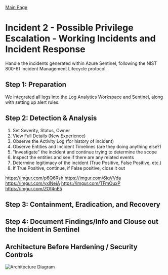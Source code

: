 [Main Page](https://github.com/davidj778/davidj778)

# Incident 2 - Possible Privilege Escalation - Working Incidents and Incident Response

Handle the incidents generated within Azure Sentinel, following the NIST 800-61 Incident Management Lifecycle protocol.

<h2>Step 1: Preparation</h2>
We integrated all logs into the Log Analytics Workspace and Sentinel, along with setting up alert rules.

<h2>Step 2: Detection & Analysis</h2>

1. Set Severity, Status, Owner
2. View Full Details (New Experience)
3. Observe the Activity Log (for history of incident)
4. Observe Entities and Incident Timelines (are they doing anything else?)
5. "Investigate" the incident and continue trying to determine the scope
6. Inspect the entities and see if there are any related events
7. Determine legitimacy of the incident (True Positive, False Positive, etc.)
8. If True Positive, continue, if False positive, close it out


https://imgur.com/p6Q6Rsh
https://imgur.com/6iqVVda
https://imgur.com/yxlNeiA
https://imgur.com/TFmOuxP
https://imgur.com/ZOf4nE5





<h2>Step 3: Containment, Eradication, and Recovery</h2>

<h2>Step 4: Document Findings/Info and Clouse out the Incident in Sentinel</h2>

## Architecture Before Hardening / Security Controls
![Architecture Diagram](https://imgur.com/ypJkZ7U.jpg)
